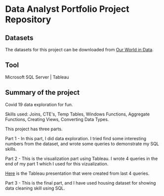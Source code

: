 # Data Analyst Portfolio Project Repository

## Datasets
The datasets for this project can be downloaded from [Our World in Data](https://ourworldindata.org/covid-deaths).

## Tool
Microsoft SQL Server | Tableau

## Summary of the project
Covid 19 data exploration for fun.

Skills used: Joins, CTE's, Temp Tables, Windows Functions, Aggregate Functions, Creating Views, Converting Data Types.

This project has three parts.

Part 1 - In this part, I did data exploration. I tried find some interesting numbers from the dataset, and wrote some queries to demonstrate my SQL skills.

Part 2 - This is the visualization part using Tableau. I wrote 4 queries in the end of my part 1 which I used for this vizualization. 

[Here](https://public.tableau.com/app/profile/arif.shahriar/viz/PortfolioProject-CovidDashboard/Dashboard1?publish=yes) is the Tableau presentation that were created from last 4 queries.

Part 3 - This is the final part, and I have used housing dataset for showing data cleaning skill using SQL.
